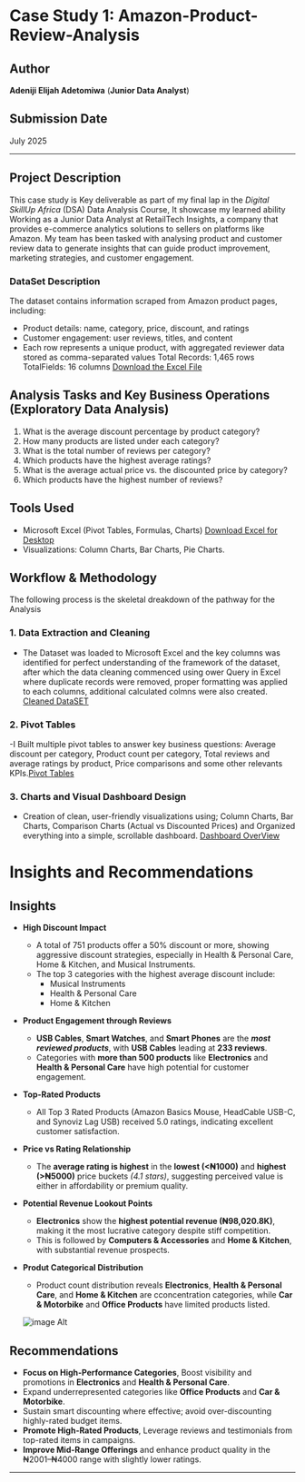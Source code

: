 # Case Study 1: Amazon-Product-Review-Analysis

## Author
**Adeniji Elijah Adetomiwa**
(**Junior Data Analyst**)

## Submission Date
July 2025


----

## Project Description

This case study is Key deliverable as part of my final lap in the *Digital SkillUp Africa* (DSA) Data Analysis Course, It showcase my learned ability Working as a Junior Data Analyst at RetailTech Insights, a company that provides e-commerce analytics solutions to sellers on platforms like Amazon. My team has been tasked with analysing product and customer review data to generate insights that can guide product improvement, marketing strategies, and customer engagement.

### DataSet Description
The dataset contains information scraped from Amazon product pages, including:
- Product details: name, category, price, discount, and ratings
- Customer engagement: user reviews, titles, and content
- Each row represents a unique product, with aggregated reviewer data
stored as comma-separated values
Total Records: 1,465 rows
TotalFields: 16 columns   [Download the Excel File](https://github.com/DataGuy-Eterniti/Amazon-Product-Review-Analysis/blob/main/Amazon%20case%20study.xlsx)

## Analysis Tasks and Key Business Operations (Exploratory Data Analysis)

1. What is the average discount percentage by product category?
2. How many products are listed under each category?
3. What is the total number of reviews per category?
4. Which products have the highest average ratings?
5. What is the average actual price vs. the discounted price by category?
6. Which products have the highest number of reviews?

## Tools Used

- Microsoft Excel (Pivot Tables, Formulas, Charts) [Download Excel for Desktop](https://www.microsoft.com/en-us/microsoft-365/excel)
- Visualizations: Column Charts, Bar Charts, Pie Charts.

## Workflow & Methodology

The following process is the skeletal dreakdown of the pathway for the Analysis

### 1. Data Extraction and Cleaning
- The Dataset was loaded to Microsoft Excel and the key columns was identified for perfect understanding of the framework of the dataset, after which the data cleaning commenced using ower Query in Excel where duplicate records were removed, proper formatting was applied to each columns, additional calculated colmns were also created. [Cleaned DataSET](https://github.com/DataGuy-Eterniti/Amazon-Product-Review-Analysis/blob/main/Amazon%20Cleaned%20DataSet.png)

### 2. Pivot Tables
-I Built multiple pivot tables to answer key business questions: Average discount per category, Product count per category, Total reviews and average ratings by product, Price comparisons and some other relevants KPIs.[Pivot Tables](https://github.com/DataGuy-Eterniti/Amazon-Product-Review-Analysis/blob/main/Pivot%20Tables%201%20and%202.png) 

### 3. Charts and Visual Dashboard Design
- Creation of  clean, user-friendly visualizations using; Column Charts, Bar Charts, Comparison Charts (Actual vs Discounted Prices) and Organized everything into a simple, scrollable dashboard.
[Dashboard OverView](https://github.com/DataGuy-Eterniti/Amazon-Product-Review-Analysis/blob/main/Amazon%20Product%20analysis%20P1.png)

# Insights and Recommendations

## Insights
- **High Discount Impact**
    - A total of 751 products offer a 50% discount or more, showing aggressive discount strategies, especially in Health & Personal Care, Home & Kitchen, and Musical Instruments.
    - The top 3 categories with the highest average discount include:
       - Musical Instruments
      - Health & Personal Care
      - Home & Kitchen 

- **Product Engagement through Reviews**
  - **USB Cables**, **Smart Watches**, and **Smart Phones** are the ***most reviewed products***, with **USB Cables** leading at **233 reviews**.
  - Categories with **more than 500 products** like **Electronics** and **Health & Personal Care** have high potential for customer engagement.
    
- **Top-Rated Products**
  - All Top 3 Rated Products (Amazon Basics Mouse, HeadCable USB-C, and Synoviz Lag USB) received 5.0 ratings, indicating excellent customer satisfaction.

- **Price vs Rating Relationship**
  - The **average rating is highest** in the **lowest (<₦1000)** and **highest (>₦5000)** price buckets *(4.1 stars)*, suggesting perceived value is either in affordability or premium quality.

- **Potential Revenue Lookout Points**
  - **Electronics** show the **highest potential revenue (₦98,020.8K)**, making it the most lucrative category despite stiff competition.
  - This is followed by **Computers & Accessories** and **Home & Kitchen**, with substantial revenue prospects.

- **Produt Categorical Distribution**
  - Product count distribution reveals **Electronics**, **Health & Personal Care**, and **Home & Kitchen** are cconcentration categories, while **Car & Motorbike** and **Office Products** have limited products listed.

  ![image Alt](.https://github.com/DataGuy-Eterniti/Amazon-Product-Review-Analysis/blob/2e12ff63ece4d64b900cf953289de937c82e1f49/Amazon%20Product%20analysis%20P1.png)
  
  

## Recommendations

- **Focus on High-Performance Categories**, Boost visibility and promotions in **Electronics** and **Health & Personal Care**.
- Expand underrepresented categories like **Office Products** and **Car & Motorbike**.
- Sustain smart discounting where effective; avoid over-discounting highly-rated budget items.
- **Promote High-Rated Products**, Leverage reviews and testimonials from top-rated items in campaigns.
- **Improve Mid-Range Offerings** and enhance product quality in the ₦2001–₦4000 range with slightly lower ratings.

---
